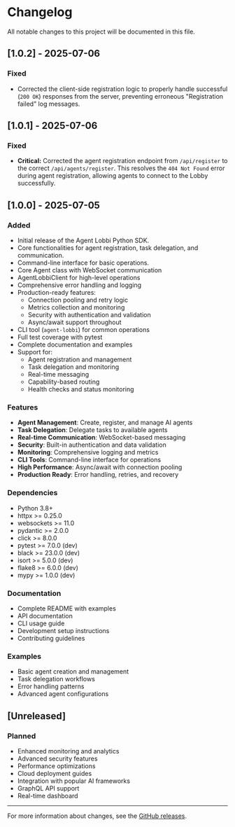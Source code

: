 # Changelog

All notable changes to this project will be documented in this file.

## [1.0.2] - 2025-07-06

### Fixed
- Corrected the client-side registration logic to properly handle successful (`200 OK`) responses from the server, preventing erroneous "Registration failed" log messages.

## [1.0.1] - 2025-07-06

### Fixed
- **Critical:** Corrected the agent registration endpoint from `/api/register` to the correct `/api/agents/register`. This resolves the `404 Not Found` error during agent registration, allowing agents to connect to the Lobby successfully.

## [1.0.0] - 2025-07-05

### Added
- Initial release of the Agent Lobbi Python SDK.
- Core functionalities for agent registration, task delegation, and communication.
- Command-line interface for basic operations.
- Core Agent class with WebSocket communication
- AgentLobbiClient for high-level operations
- Comprehensive error handling and logging
- Production-ready features:
  - Connection pooling and retry logic
  - Metrics collection and monitoring
  - Security with authentication and validation
  - Async/await support throughout
- CLI tool (`agent-lobbi`) for common operations
- Full test coverage with pytest
- Complete documentation and examples
- Support for:
  - Agent registration and management
  - Task delegation and monitoring
  - Real-time messaging
  - Capability-based routing
  - Health checks and status monitoring

### Features
- **Agent Management**: Create, register, and manage AI agents
- **Task Delegation**: Delegate tasks to available agents
- **Real-time Communication**: WebSocket-based messaging
- **Security**: Built-in authentication and data validation
- **Monitoring**: Comprehensive logging and metrics
- **CLI Tools**: Command-line interface for operations
- **High Performance**: Async/await with connection pooling
- **Production Ready**: Error handling, retries, and recovery

### Dependencies
- Python 3.8+
- httpx >= 0.25.0
- websockets >= 11.0
- pydantic >= 2.0.0
- click >= 8.0.0
- pytest >= 7.0.0 (dev)
- black >= 23.0.0 (dev)
- isort >= 5.0.0 (dev)
- flake8 >= 6.0.0 (dev)
- mypy >= 1.0.0 (dev)

### Documentation
- Complete README with examples
- API documentation
- CLI usage guide
- Development setup instructions
- Contributing guidelines

### Examples
- Basic agent creation and management
- Task delegation workflows
- Error handling patterns
- Advanced agent configurations

## [Unreleased]

### Planned
- Enhanced monitoring and analytics
- Advanced security features
- Performance optimizations
- Cloud deployment guides
- Integration with popular AI frameworks
- GraphQL API support
- Real-time dashboard

---

For more information about changes, see the [GitHub releases](https://github.com/agent-lobbi/agent-lobbi/releases). 